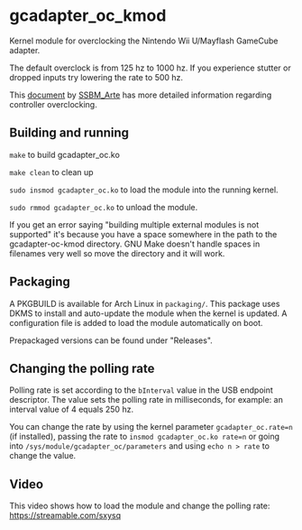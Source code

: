 # gcadapter_oc_kmod

Kernel module for overclocking the Nintendo Wii U/Mayflash GameCube adapter.

The default overclock is from 125 hz to 1000 hz. If you experience stutter or dropped inputs try lowering the rate to 500 hz.

This [document](https://docs.google.com/document/d/1cQ3pbKZm_yUtcLK9ZIXyPzVbTJkvnfxKIyvuFMwzWe0/edit) by [SSBM_Arte](https://twitter.com/SSBM_Arte) has more detailed information regarding controller overclocking.

## Building and running

`make` to build gcadapter_oc.ko

`make clean` to clean up

`sudo insmod gcadapter_oc.ko` to load the module into the running kernel.

`sudo rmmod gcadapter_oc.ko` to unload the module.

If you get an error saying "building multiple external modules is not supported" it's because you have a space somewhere in the path to the gcadapter-oc-kmod directory. GNU Make doesn't handle spaces in filenames very well so move the directory and it will work.

## Packaging

A PKGBUILD is available for Arch Linux in `packaging/`. This package uses DKMS to install and auto-update the module when the kernel is updated. A configuration file is added to load the module automatically on boot. 

Prepackaged versions can be found under "Releases".

## Changing the polling rate

Polling rate is set according to the `bInterval` value in the USB endpoint descriptor. The value sets the polling rate in milliseconds, for example: an interval value of 4 equals 250 hz.

You can change the rate by using the kernel parameter `gcadapter_oc.rate=n` (if installed), passing the rate to `insmod gcadapter_oc.ko rate=n` or going into `/sys/module/gcadapter_oc/parameters` and using `echo n > rate` to change the value.

## Video

This video shows how to load the module and change the polling rate: https://streamable.com/sxysq
